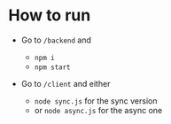 # How to run

- Go to `/backend` and

  - `npm i`
  - `npm start`

- Go to `/client` and either
  - `node sync.js` for the sync version
  - or `node async.js` for the async one

